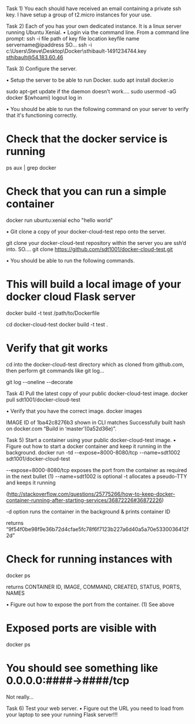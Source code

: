Task 1) You each should have received an email containing a private ssh key. I have setup a group of t2.micro instances for your use.


Task 2) Each of you has your own dedicated instance. It is a linux server running Ubuntu Xenial.
• Login via the command line.
From a command line prompt:
ssh -i file path of key file location keyfile name servername@ipaddress 
SO…
ssh -i c:\Users\Steve\Desktop\Docker\sthibault-1491234744.key sthibault@54.183.60.46


Task 3) Configure the server.

•	Setup the server to be able to run Docker.
sudo apt install docker.io

sudo apt-get update
if the daemon doesn’t work….
sudo usermod -aG docker $(whoami)
logout
log in

•	You should be able to run the following command on your server to verify that it's functioning correctly.
# Check that the docker service is running

ps aux | grep docker

# Check that you can run a simple container

docker run ubuntu:xenial echo "hello world"

•	Git clone a copy of your docker-cloud-test repo onto the server.

git clone your docker-cloud-test repository within the server you are ssh’d into.
SO….
git clone https://github.com/sdt1001/docker-cloud-test.git

•	You should be able to run the following commands.
# This will build a local image of your docker cloud Flask server
docker build -t test /path/to/Dockerfile

cd docker-cloud-test
docker build -t test .

# Verify that git works

cd into the docker-cloud-test directory which as cloned from github.com, then perform git commands like git log…

git log --oneline --decorate


Task 4) Pull the latest copy of your public docker-cloud-test image.
docker pull sdt1001/docker-cloud-test

•	Verify that you have the correct image.
docker images

IMAGE ID of 1ba42c8276b3 shown in CLI matches Successfully built hash on docker.com “Build in ‘master’(0a52d36e)”. 


Task 5) Start a container using your public docker-cloud-test image.
•	Figure out how to start a docker container and keep it running in the background.
docker run -td --expose=8000-8080/tcp --name=sdt1002 sdt1001/docker-cloud-test

--expose=8000-8080/tcp exposes the port from the container as required in the next bullet (1)
--name=sdt1002 is optional
-t allocates a pseudo-TTY and keeps it running

(http://stackoverflow.com/questions/25775266/how-to-keep-docker-container-running-after-starting-services/36872226#36872226)

-d option runs the container in the background & prints container ID

returns “9f54f0be98f9e36b72d4cfae5fc78f6f7123b227a6d40a5a70e5330036412f2d”

# Check for running instances with 
docker ps

returns CONTAINER ID, IMAGE, COMMAND, CREATED, STATUS, PORTS, NAMES

•	Figure out how to expose the port from the container.
(1)	See above

# Exposed ports are visible with 
docker ps
# You should see something like 0.0.0.0:####->####/tcp

Not really…


Task 6) Test your web server.
•	Figure out the URL you need to load from your laptop to see your running Flask server!!!
